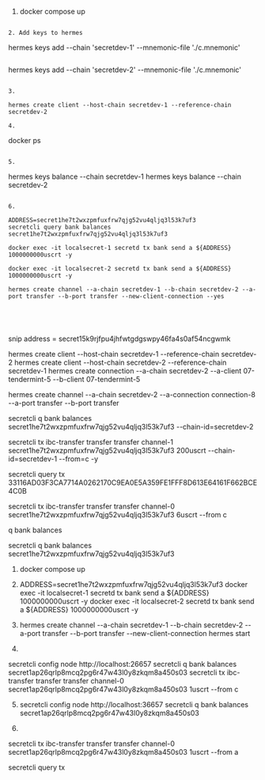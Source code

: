 1. docker compose up

```

2. Add keys to hermes

```

hermes keys add --chain 'secretdev-1' --mnemonic-file './c.mnemonic'

```

```

hermes keys add --chain 'secretdev-2' --mnemonic-file './c.mnemonic'

```

3.

hermes create client --host-chain secretdev-1 --reference-chain secretdev-2

4.

```

docker ps

```

5.

```

hermes keys balance --chain secretdev-1
hermes keys balance --chain secretdev-2

```

6.

ADDRESS=secret1he7t2wxzpmfuxfrw7qjg52vu4qljq3l53k7uf3
secretcli query bank balances secret1he7t2wxzpmfuxfrw7qjg52vu4qljq3l53k7uf3

docker exec -it localsecret-1 secretd tx bank send a ${ADDRESS} 1000000000uscrt -y

docker exec -it localsecret-2 secretd tx bank send a ${ADDRESS} 1000000000uscrt -y

hermes create channel --a-chain secretdev-1 --b-chain secretdev-2 --a-port transfer --b-port transfer --new-client-connection --yes





```

snip address = secret15k9rjfpu4jhfwtgdgswpy46fa4s0af54ncgwmk

hermes create client --host-chain secretdev-1 --reference-chain secretdev-2
hermes create client --host-chain secretdev-2 --reference-chain secretdev-1
hermes create connection --a-chain secretdev-2 --a-client 07-tendermint-5 --b-client 07-tendermint-5

hermes create channel --a-chain secretdev-2 --a-connection connection-8 --a-port transfer --b-port transfer

secretcli q bank balances secret1he7t2wxzpmfuxfrw7qjg52vu4qljq3l53k7uf3 --chain-id=secretdev-2

secretcli tx ibc-transfer transfer transfer channel-1 secret1he7t2wxzpmfuxfrw7qjg52vu4qljq3l53k7uf3 200uscrt --chain-id=secretdev-1 --from=c -y

secretcli query tx 33116AD03F3CA7714A0262170C9EA0E5A359FE1FFF8D613E64161F662BCE4C0B

secretcli tx ibc-transfer transfer transfer channel-0 secret1he7t2wxzpmfuxfrw7qjg52vu4qljq3l53k7uf3 6uscrt --from c

q bank balances

secretcli q bank balances secret1he7t2wxzpmfuxfrw7qjg52vu4qljq3l53k7uf3

1.  docker compose up

2.  ADDRESS=secret1he7t2wxzpmfuxfrw7qjg52vu4qljq3l53k7uf3
    docker exec -it localsecret-1 secretd tx bank send a ${ADDRESS} 1000000000uscrt -y
    docker exec -it localsecret-2 secretd tx bank send a ${ADDRESS} 1000000000uscrt -y

3.  hermes create channel --a-chain secretdev-1 --b-chain secretdev-2 --a-port transfer --b-port transfer --new-client-connection
    hermes start

4.

secretcli config node http://localhost:26657
secretcli q bank balances secret1ap26qrlp8mcq2pg6r47w43l0y8zkqm8a450s03
secretcli tx ibc-transfer transfer transfer channel-0 secret1ap26qrlp8mcq2pg6r47w43l0y8zkqm8a450s03 1uscrt --from c

5.  secretcli config node http://localhost:36657
    secretcli q bank balances secret1ap26qrlp8mcq2pg6r47w43l0y8zkqm8a450s03

6.

secretcli tx ibc-transfer transfer transfer channel-0 secret1ap26qrlp8mcq2pg6r47w43l0y8zkqm8a450s03 1uscrt --from a

secretcli query tx


